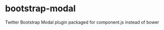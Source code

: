 bootstrap-modal
===============

Twitter Bootstrap Modal plugin packaged for component.js instead of bower